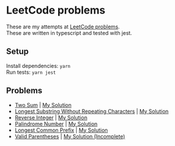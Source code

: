 # LeetCode problems

These are my attempts at [LeetCode problems](https://leetcode.com).  
These are written in typescript and tested with jest.

## Setup

Install dependencies: `yarn`  
Run tests: `yarn jest`

## Problems

- [Two Sum](https://leetcode.com/problems/two-sum/description/) | [My Solution](src/problems/twoSum/twoSum.ts)
- [Longest Substring Without Repeating Characters](https://leetcode.com/problems/longest-substring-without-repeating-characters/description/) | [My Solution](src/problems/lengthOfLongestSubstring/lengthOfLongestSubstring.ts)
- [Reverse Integer](https://leetcode.com/problems/reverse-integer/description/) | [My Solution](src/problems/reverseInteger/reverseInteger.ts)
- [Palindrome Number](https://leetcode.com/problems/palindrome-number/description/) | [My Solution](src/problems/palindromeNumber/palindromeNumber.ts)
- [Longest Common Prefix](https://leetcode.com/problems/longest-common-prefix/description/) | [My Solution](src/problems/longestCommonPrefix/longestCommonPrefix.ts)
- [Valid Parentheses](https://leetcode.com/problems/valid-parentheses/description/) | [My Solution (Incomplete)](src/problems/validParentheses/validParentheses.ts)